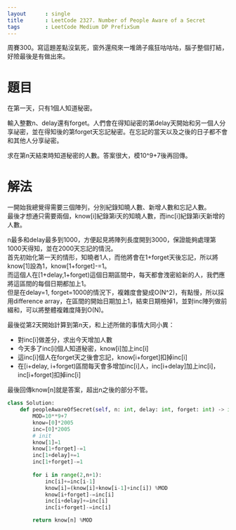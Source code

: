 ```yaml
--- 
layout      : single
title       : LeetCode 2327. Number of People Aware of a Secret
tags        : LeetCode Medium DP PrefixSum
---
```

周賽300。寫這題差點沒氣死，窗外還飛來一堆鴿子瘋狂咕咕咕，腦子整個打結，好險最後是有做出來。

# 題目
在第一天，只有1個人知道秘密。  

輸入整數n、delay還有forget。人們會在得知祕密的第delay天開始和另一個人分享祕密，並在得知後的第forget天忘記秘密。在忘記的當天以及之後的日子都不會和其他人分享祕密。  

求在第n天結束時知道秘密的人數。答案很大，模10^9+7後再回傳。  

# 解法
一開始我總覺得需要三個陣列，分別紀錄知曉人數、新增人數和忘記人數。  
最後才想通只需要兩個，know[i]紀錄第i天的知曉人數，而inc[i]紀錄第i天新增的人數。  

n最多和delay最多到1000，方便起見將陣列長度開到3000，保證能夠處理第1000天得知，並在2000天忘記的情況。  
首先初始化第一天的情形，知曉者1人，而他將會在1+forget天後忘記，所以將know[1]設為1，know[1+forget]-=1。  
而這個人在[1+delay,1+forget)這個日期區間中，每天都會洩密給新的人，我們應將這區間的每個日期都加上1。  
但是在delay=1, forget=1000的情況下，複雜度會變成O(N^2)，有點慢，所以採用difference array，在區間的開始日期加上1，結束日期檢掉1，並對inc陣列做前綴和，可以將整體複雜度降到O(N)。  

最後從第2天開始計算到第n天，和上述所做的事情大同小異：  
- 對inc[i]做差分，求出今天增加人數  
- 今天多了inc[i]個人知道秘密，know[i]加上inc[i]  
- 這inc[i]個人在forget天之後會忘記，know[i+forget]扣掉inc[i]  
- 在[i+delay, i+forget)區間每天會多增加inc[i]人，inc[i+delay]加上inc[i]，inc[i+forget]扣掉inc[i]  

最後回傳know[n]就是答案，超出n之後的部分不管。  

```python
class Solution:
    def peopleAwareOfSecret(self, n: int, delay: int, forget: int) -> int:
        MOD=10**9+7
        know=[0]*2005
        inc=[0]*2005
        # init 
        know[1]=1
        know[1+forget]-=1
        inc[1+delay]+=1
        inc[1+forget]-=1
        
        for i in range(2,n+1):
            inc[i]+=inc[i-1]
            know[i]=(know[i]+know[i-1]+inc[i]) %MOD
            know[i+forget]-=inc[i]
            inc[i+delay]+=inc[i]
            inc[i+forget]-=inc[i]

        return know[n] %MOD
```
